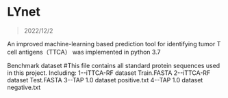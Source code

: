 # LYnet
> 2022/12/2

An improved machine-learning based prediction tool for identifying tumor T cell antigens（TTCA）
was implemented in python 3.7

Benchmark dataset
#This file contains all standard protein sequences used in this project.
Including:
1--iTTCA-RF dataset Train.FASTA
2--iTTCA-RF dataset Test.FASTA
3--TAP 1.0 dataset positive.txt
4--TAP 1.0 dataset negative.txt